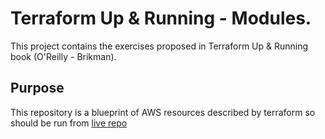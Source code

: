 # Terraform Up & Running - Modules.

This project contains the exercises proposed in Terraform Up & Running book (O'Reilly - Brikman).

## Purpose

This repository is a blueprint of AWS resources described by terraform so should be run from [live repo](https://github.com/arcones/terraformUpAndRunningLive)
